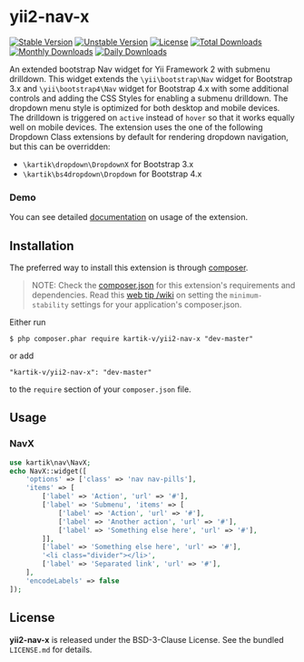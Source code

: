 yii2-nav-x
==========

[![Stable Version](https://poser.pugx.org/kartik-v/yii2-nav-x/v/stable)](https://packagist.org/packages/kartik-v/yii2-nav-x)
[![Unstable Version](https://poser.pugx.org/kartik-v/yii2-nav-x/v/unstable)](https://packagist.org/packages/kartik-v/yii2-nav-x)
[![License](https://poser.pugx.org/kartik-v/yii2-nav-x/license)](https://packagist.org/packages/kartik-v/yii2-nav-x)
[![Total Downloads](https://poser.pugx.org/kartik-v/yii2-nav-x/downloads)](https://packagist.org/packages/kartik-v/yii2-nav-x)
[![Monthly Downloads](https://poser.pugx.org/kartik-v/yii2-nav-x/d/monthly)](https://packagist.org/packages/kartik-v/yii2-nav-x)
[![Daily Downloads](https://poser.pugx.org/kartik-v/yii2-nav-x/d/daily)](https://packagist.org/packages/kartik-v/yii2-nav-x)

An extended bootstrap Nav widget for Yii Framework 2 with submenu drilldown. This widget extends the `\yii\bootstrap\Nav` widget for Bootstrap 3.x and 
`\yii\bootstrap4\Nav` widget for Bootstrap 4.x with some additional controls and adding the CSS Styles for enabling a submenu drilldown. The dropdown menu style 
is optimized for both desktop and mobile devices. The drilldown is triggered on `active` instead of `hover` so that it works equally well on mobile devices. The
extension uses the one of the following Dropdown Class extensions by default for rendering dropdown navigation, but this can be overridden:

- `\kartik\dropdown\DropdownX`  for Bootstrap 3.x
- `\kartik\bs4dropdown\Dropdown`  for Bootstrap 4.x

### Demo
You can see detailed [documentation](http://demos.krajee.com/nav-x) on usage of the extension.

## Installation

The preferred way to install this extension is through [composer](http://getcomposer.org/download/).

> NOTE: Check the [composer.json](https://github.com/kartik-v/yii2-nav-x/blob/master/composer.json) for this extension's requirements and dependencies. Read this [web tip /wiki](http://webtips.krajee.com/setting-composer-minimum-stability-application/) on setting the `minimum-stability` settings for your application's composer.json.

Either run

```
$ php composer.phar require kartik-v/yii2-nav-x "dev-master"
```

or add

```
"kartik-v/yii2-nav-x": "dev-master"
```

to the ```require``` section of your `composer.json` file.

## Usage

### NavX

```php
use kartik\nav\NavX;
echo NavX::widget([
    'options' => ['class' => 'nav nav-pills'],
    'items' => [
        ['label' => 'Action', 'url' => '#'],
        ['label' => 'Submenu', 'items' => [
            ['label' => 'Action', 'url' => '#'],
            ['label' => 'Another action', 'url' => '#'],
            ['label' => 'Something else here', 'url' => '#'],
        ]],
        ['label' => 'Something else here', 'url' => '#'],
        '<li class="divider"></li>',
        ['label' => 'Separated link', 'url' => '#'],
    ],
    'encodeLabels' => false
]);
```

## License

**yii2-nav-x** is released under the BSD-3-Clause License. See the bundled `LICENSE.md` for details.
